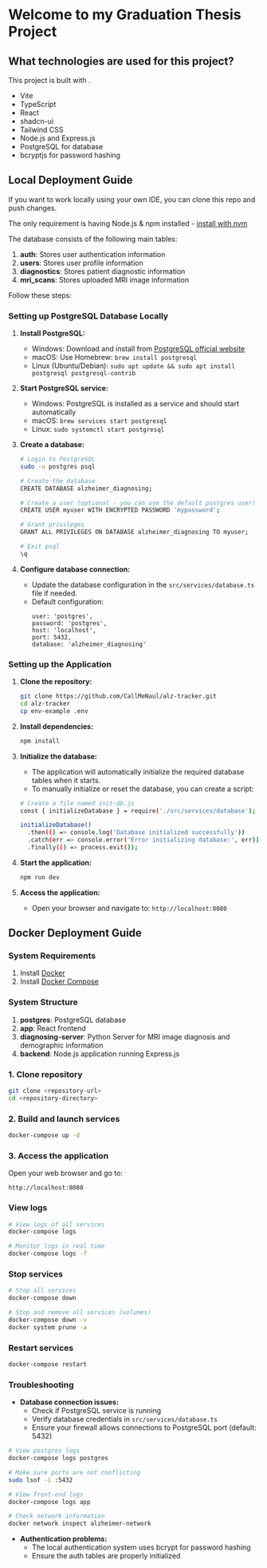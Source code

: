 
# Welcome to my Graduation Thesis Project

## What technologies are used for this project?

This project is built with .

- Vite
- TypeScript
- React
- shadcn-ui
- Tailwind CSS
- Node.js and Express.js
- PostgreSQL for database
- bcryptjs for password hashing

## Local Deployment Guide

If you want to work locally using your own IDE, you can clone this repo and push changes.

The only requirement is having Node.js & npm installed - [install with nvm](https://github.com/nvm-sh/nvm#installing-and-updating)

The database consists of the following main tables:

1. **auth**: Stores user authentication information
2. **users**: Stores user profile information
3. **diagnostics**: Stores patient diagnostic information
4. **mri_scans**: Stores uploaded MRI image information

Follow these steps:

### Setting up PostgreSQL Database Locally

1. **Install PostgreSQL:**
   - Windows: Download and install from [PostgreSQL official website](https://www.postgresql.org/download/windows/)
   - macOS: Use Homebrew: `brew install postgresql`
   - Linux (Ubuntu/Debian): `sudo apt update && sudo apt install postgresql postgresql-contrib`

2. **Start PostgreSQL service:**
   - Windows: PostgreSQL is installed as a service and should start automatically
   - macOS: `brew services start postgresql`
   - Linux: `sudo systemctl start postgresql`

3. **Create a database:**
   ```sh
   # Login to PostgreSQL
   sudo -u postgres psql
   
   # Create the database
   CREATE DATABASE alzheimer_diagnosing;
   
   # Create a user (optional - you can use the default postgres user)
   CREATE USER myuser WITH ENCRYPTED PASSWORD 'mypassword';
   
   # Grant privileges
   GRANT ALL PRIVILEGES ON DATABASE alzheimer_diagnosing TO myuser;
   
   # Exit psql
   \q
   ```

4. **Configure database connection:**
   - Update the database configuration in the `src/services/database.ts` file if needed. 
   - Default configuration:
     ```
     user: 'postgres',
     password: 'postgres',
     host: 'localhost',
     port: 5432,
     database: 'alzheimer_diagnosing'
     ```

### Setting up the Application

1. **Clone the repository:**
   ```sh
   git clone https://github.com/CallMeNaul/alz-tracker.git
   cd alz-tracker
   cp env-example .env
   ```

2. **Install dependencies:**
   ```sh
   npm install
   ```

3. **Initialize the database:**
   - The application will automatically initialize the required database tables when it starts.
   - To manually initialize or reset the database, you can create a script:
   ```sh
   # Create a file named init-db.js
   const { initializeDatabase } = require('./src/services/database');
   
   initializeDatabase()
     .then(() => console.log('Database initialized successfully'))
     .catch(err => console.error('Error initializing database:', err))
     .finally(() => process.exit());
   ```

4. **Start the application:**
   ```sh
   npm run dev
   ```

5. **Access the application:**
   - Open your browser and navigate to: `http://localhost:8080`

## Docker Deployment Guide

### System Requirements
1. Install [Docker](https://docs.docker.com/get-docker/)
2. Install [Docker Compose](https://docs.docker.com/compose/install/)

### System Structure

1. **postgres**: PostgreSQL database
2. **app**: React frontend
3. **diagnosing-server**: Python Server for MRI image diagnosis and demographic information
4. **backend**: Node.js application running Express.js

### 1. Clone repository

```bash
git clone <repository-url>
cd <repository-directory>
```

### 2. Build and launch services

```bash
docker-compose up -d
```

### 3. Access the application

Open your web browser and go to:

```
http://localhost:8080
```

### View logs

```bash
# View logs of all services
docker-compose logs

# Monitor logs in real time
docker-compose logs -f
```

### Stop services

```bash
# Stop all services
docker-compose down

# Stop and remove all services (volumes)
docker-compose down -v
docker system prune -a
```

### Restart services

```bash
docker-compose restart
```

### Troubleshooting

- **Database connection issues:**
  - Check if PostgreSQL service is running
  - Verify database credentials in `src/services/database.ts`
  - Ensure your firewall allows connections to PostgreSQL port (default: 5432)

```bash
# View postgres logs 
docker-compose logs postgres

# Make sure ports are not conflicting
sudo lsof -i :5432

# View front-end logs
docker-compose logs app

# Check network information
docker network inspect alzheimer-network
```

- **Authentication problems:**
  - The local authentication system uses bcrypt for password hashing
  - Ensure the auth tables are properly initialized